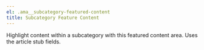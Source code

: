 ```yaml
---
el: .ama__subcategory-featured-content
title: Subcategory Feature Content
---
```

Highlight content within a subcategory with this featured content area. Uses the article stub fields.
